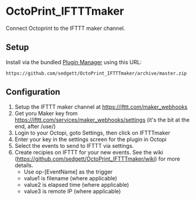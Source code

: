 # OctoPrint_IFTTTmaker

Connect Octoprint to the IFTTT maker channel.

## Setup

Install via the bundled [Plugin Manager](https://github.com/foosel/OctoPrint/wiki/Plugin:-Plugin-Manager)
using this URL:

    https://github.com/sedgett/OctoPrint_IFTTTmaker/archive/master.zip

## Configuration

1. Setup the IFTTT maker channel at https://ifttt.com/maker_webhooks
2. Get yoru Maker key from https://ifttt.com/services/maker_webhooks/settings (it's the bit at the end, after /use/)
3. Login to your Octopi, goto Settings, then click on IFTTTmaker
4. Enter your key in the settings screen for the plugin in Octopi
5. Select the events to send to IFTTT via settings.
6. Create recipies on IFTTT for your new events.   See the wiki
(https://github.com/sedgett/OctoPrint_IFTTTmaker/wiki) for more details.
	- Use op-[EventName] as the trigger
	- value1 is filename (where applicable)
	- value2 is elapsed time (where applicable)
	- value3 is remote IP (where applicable)
